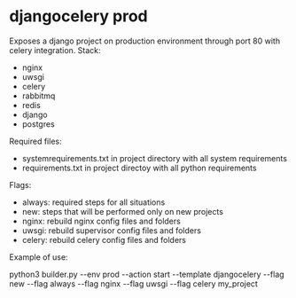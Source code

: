 # djangocelery prod

Exposes a django project on production environment through port 80 with celery integration.
Stack:
- nginx
- uwsgi
- celery
- rabbitmq
- redis
- django
- postgres

Required files:
- systemrequirements.txt in project directory with all system requirements
- requirements.txt in project directoy with all python requirements

Flags:
- always: required steps for all situations
- new: steps that will be performed only on new projects
- nginx: rebuild nginx config files and folders
- uwsgi: rebuild supervisor config files and folders
- celery: rebuild celery config files and folders

Example of use:

python3 builder.py --env prod --action start --template djangocelery --flag new --flag always --flag nginx --flag uwsgi --flag celery my_project
